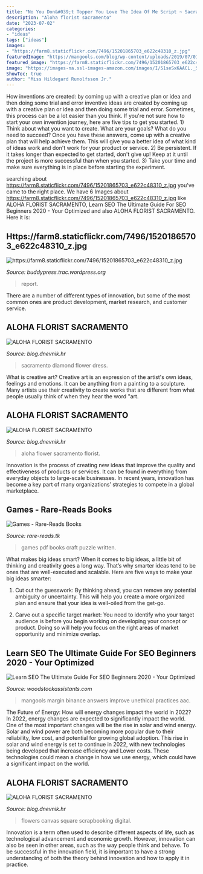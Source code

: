```yaml
---
title: "No You Don&#039;t Topper You Love The Idea Of Me Script ~ Sacramento Diamond Flower Dress"
description: "Aloha florist sacramento"
date: "2023-07-02"
categories:
- "ideas"
tags: ["ideas"]
images:
- "https://farm8.staticflickr.com/7496/15201865703_e622c48310_z.jpg"
featuredImage: "https://mangools.com/blog/wp-content/uploads/2019/07/01-black-hat-white-hat-3-1.png"
featured_image: "https://farm8.staticflickr.com/7496/15201865703_e622c48310_z.jpg"
image: "https://images-na.ssl-images-amazon.com/images/I/51seSxKAACL._SX343_BO1,204,203,200_.jpg"
ShowToc: true
author: "Miss Hildegard Runolfsson Jr."
---
```



How inventions are created: by coming up with a creative plan or idea and then doing some trial and error
inventive ideas are created by coming up with a creative plan or idea and then doing some trial and error. Sometimes, this process can be a lot easier than you think. If you're not sure how to start your own invention journey, here are five tips to get you started. 1) Think about what you want to create. What are your goals? What do you need to succeed? Once you have these answers, come up with a creative plan that will help achieve them. This will give you a better idea of what kind of ideas work and don't work for your product or service. 2) Be persistent. If it takes longer than expected to get started, don't give up! Keep at it until the project is more successful than when you started. 3) Take your time and make sure everything is in place before starting the experiment.

	

		
searching about https://farm8.staticflickr.com/7496/15201865703_e622c48310_z.jpg you've came to the right place. We have 6 Images about https://farm8.staticflickr.com/7496/15201865703_e622c48310_z.jpg like ALOHA FLORIST SACRAMENTO, Learn SEO The Ultimate Guide For SEO Beginners 2020 - Your Optimized and also ALOHA FLORIST SACRAMENTO. Here it is:
		
    
## Https://farm8.staticflickr.com/7496/15201865703_e622c48310_z.jpg

<img loading=lazy src="https://farm8.staticflickr.com/7496/15201865703_e622c48310_z.jpg" onerror="this.onerror=null;this.src='https://tse1.mm.bing.net/th?id=OIP.CxKXFz7obCFSz4_dM-5t1QHaGs&amp;pid=15.1';" alt="https://farm8.staticflickr.com/7496/15201865703_e622c48310_z.jpg">

_Source: buddypress.trac.wordpress.org_

>report. 

	

There are a number of different types of innovation, but some of the most common ones are product development, market research, and customer service.

    
## ALOHA FLORIST SACRAMENTO

<img loading=lazy src="http://bit.ly/pfFKPe" onerror="this.onerror=null;this.src='https://tse1.mm.bing.net/th?id=OIP.liyNJ7kSz8C30BF2yUjzrgHaE7&amp;pid=15.1';" alt="ALOHA FLORIST SACRAMENTO">

_Source: blog.dnevnik.hr_

>sacramento diamond flower dress. 

	

What is creative art?
Creative art is an expression of the artist's own ideas, feelings and emotions. It can be anything from a painting to a sculpture. Many artists use their creativity to create works that are different from what people usually think of when they hear the word "art.

    
## ALOHA FLORIST SACRAMENTO

<img loading=lazy src="http://bit.ly/rpxBqs" onerror="this.onerror=null;this.src='https://tse1.mm.bing.net/th?id=OIP.l8eS8OxW2X1i-x4HYYWk5AHaFS&amp;pid=15.1';" alt="ALOHA FLORIST SACRAMENTO">

_Source: blog.dnevnik.hr_

>aloha flower sacramento florist. 

	

Innovation is the process of creating new ideas that improve the quality and effectiveness of products or services. It can be found in everything from everyday objects to large-scale businesses. In recent years, innovation has become a key part of many organizations’ strategies to compete in a global marketplace.

    
## Games - Rare-Reads Books

<img loading=lazy src="https://images-na.ssl-images-amazon.com/images/I/51seSxKAACL._SX343_BO1,204,203,200_.jpg" onerror="this.onerror=null;this.src='https://tse4.mm.bing.net/th?id=OIP.b59LVXyh9rrSwsBg-miJgwAAAA&amp;pid=15.1';" alt="Games - Rare-Reads Books">

_Source: rare-reads.tk_

>games pdf books craft puzzle written. 

	

What makes big ideas smart?
When it comes to big ideas, a little bit of thinking and creativity goes a long way. That’s why smarter ideas tend to be ones that are well-executed and scalable. Here are five ways to make your big ideas smarter:
1. Cut out the guesswork: By thinking ahead, you can remove any potential ambiguity or uncertainty. This will help you create a more organized plan and ensure that your idea is well-oiled from the get-go.

2. Carve out a specific target market: You need to identify who your target audience is before you begin working on developing your concept or product. Doing so will help you focus on the right areas of market opportunity and minimize overlap.


    
## Learn SEO The Ultimate Guide For SEO Beginners 2020 - Your Optimized

<img loading=lazy src="https://mangools.com/blog/wp-content/uploads/2019/07/01-black-hat-white-hat-3-1.png" onerror="this.onerror=null;this.src='https://tse4.mm.bing.net/th?id=OIP.XK0jtdPNep2GlV4DSgruCQHaFb&amp;pid=15.1';" alt="Learn SEO The Ultimate Guide For SEO Beginners 2020 - Your Optimized">

_Source: woodstockassistants.com_

>mangools margin binance answers improve unethical practices aac. 

	

The Future of Energy: How will energy changes impact the world in 2022?
In 2022, energy changes are expected to significantly impact the world. One of the most important changes will be the rise in solar and wind energy. Solar and wind power are both becoming more popular due to their reliability, low cost, and potential for growing global adoption. This rise in solar and wind energy is set to continue in 2022, with new technologies being developed that increase efficiency and Lower costs. These technologies could mean a change in how we use energy, which could have a significant impact on the world.

    
## ALOHA FLORIST SACRAMENTO

<img loading=lazy src="http://bit.ly/qDnPR4" onerror="this.onerror=null;this.src='https://tse2.mm.bing.net/th?id=OIP.gDbNmunYa9CTHWE5L1ujyQHaFj&amp;pid=15.1';" alt="ALOHA FLORIST SACRAMENTO">

_Source: blog.dnevnik.hr_

>flowers canvas square scrapbooking digital. 

	

Innovation is a term often used to describe different aspects of life, such as technological advancement and economic growth. However, innovation can also be seen in other areas, such as the way people think and behave. To be successful in the innovation field, it is important to have a strong understanding of both the theory behind innovation and how to apply it in practice.

